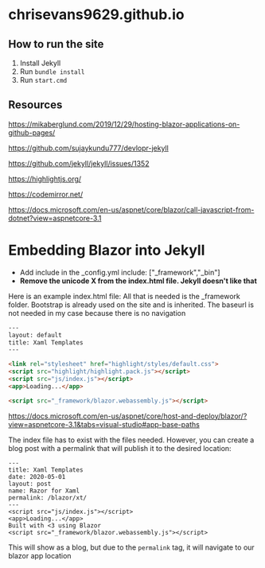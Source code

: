 # chrisevans9629.github.io

## How to run the site

1. Install Jekyll
2. Run ```bundle install```
3. Run ```start.cmd```

## Resources

https://mikaberglund.com/2019/12/29/hosting-blazor-applications-on-github-pages/

https://github.com/sujaykundu777/devlopr-jekyll

https://github.com/jekyll/jekyll/issues/1352

https://highlightjs.org/

https://codemirror.net/

https://docs.microsoft.com/en-us/aspnet/core/blazor/call-javascript-from-dotnet?view=aspnetcore-3.1

# Embedding Blazor into Jekyll

- Add include in the _config.yml include: ["_framework","_bin"]
- **Remove the unicode X from the index.html file.  Jekyll doesn't like that**

Here is an example index.html file:
All that is needed is the _framework folder.  Bootstrap is already used on the site and is inherited.  The baseurl is not needed in my case because there is no navigation
```html
---
layout: default
title: Xaml Templates
---

<link rel="stylesheet" href="highlight/styles/default.css">
<script src="highlight/highlight.pack.js"></script>
<script src="js/index.js"></script>
<app>Loading...</app>

<script src="_framework/blazor.webassembly.js"></script>
```

https://docs.microsoft.com/en-us/aspnet/core/host-and-deploy/blazor/?view=aspnetcore-3.1&tabs=visual-studio#app-base-paths

The index file has to exist with the files needed.  However, you can create a blog post with a permalink that will publish it to the desired location:

```
---
title: Xaml Templates
date: 2020-05-01
layout: post
name: Razor for Xaml
permalink: /blazor/xt/
---
<script src="js/index.js"></script>
<app>Loading...</app>
Built with <3 using Blazor
<script src="_framework/blazor.webassembly.js"></script>
```

This will show as a blog, but due to the `permalink` tag, it will navigate to our blazor app location